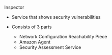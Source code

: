 Inspector

- Service that shows security vulnerabilities
- Consists of 3 parts
    
    - Network Configuration Reachability Piece
    - Amazon Agent
    - Security Assessment Service